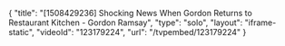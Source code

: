 {
    "title": "[1508429236] Shocking News When Gordon Returns to Restaurant Kitchen - Gordon Ramsay",
    "type": "solo",
    "layout": "iframe-static",
    "videoId": "123179224",
    "url": "\/tvpembed\/123179224"
}